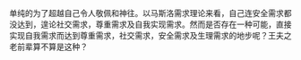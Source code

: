 单纯的为了超越自己令人敬佩和神往。以马斯洛需求理论来看，自己连安全需求都没达到，遑论社交需求，尊重需求及自我实现需求。然而是否存在一种可能，直接实现自我需求而达到尊重需求，社交需求，安全需求及生理需求的地步呢？王夫之老前辈算不算是这种？
